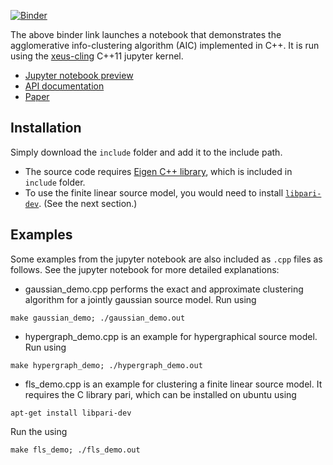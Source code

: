 [![Binder](https://mybinder.org/badge_logo.svg)](https://mybinder.org/v2/gh/ccha23/Agglomerative-Info-Clustering/master?urlpath=lab/tree/demo.ipynb) 

The above binder link launches a notebook that demonstrates the agglomerative info-clustering algorithm (AIC) implemented in C++. It is run using the [xeus-cling](https://xeus-cling.readthedocs.io/en/latest/) C++11 jupyter kernel.

- [Jupyter notebook preview](http://nbviewer.jupyter.org/github/ccha23/Agglomerative-Info-Clustering/blob/master/demo.ipynb)
- [API documentation](https://ccha23.github.io/Agglomerative-Info-Clustering)
- [Paper](https://arxiv.org/pdf/1701.04926.pdf)

## Installation


Simply download the `include` folder and add it to the include path. 
- The source code requires [Eigen C++ library](http://eigen.tuxfamily.org), which is included in `include` folder. 
- To use the finite linear source model, you would need to install [`libpari-dev`](https://pari.math.u-bordeaux.fr). (See the next section.)

## Examples

Some examples from the jupyter notebook are also included as `.cpp` files as follows. See the jupyter notebook for more detailed explanations:

- gaussian_demo.cpp performs the exact and approximate clustering algorithm for a jointly gaussian source model. Run using  
```
make gaussian_demo; ./gaussian_demo.out
```

- hypergraph_demo.cpp is an example for hypergraphical source model. Run using  
```
make hypergraph_demo; ./hypergraph_demo.out
```

- fls_demo.cpp is an example for clustering a finite linear source model. It requires the C library pari, which can be installed on ubuntu using  
```
apt-get install libpari-dev
```  
Run the using  
```
make fls_demo; ./fls_demo.out
```